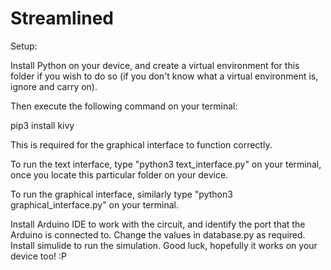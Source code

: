 # Streamlined

Setup:

Install Python on your device, and create a virtual environment for this folder if you wish to do so (if you don't know what a virtual environment is, ignore and carry on).

Then execute the following command on your terminal:

pip3 install kivy

This is required for the graphical interface to function correctly.

To run the text interface, type "python3 text_interface.py" on your terminal, once you locate this particular folder on your device.

To run the graphical interface, similarly type "python3 graphical_interface.py" on your terminal.

Install Arduino IDE to work with the circuit, and identify the port that the Arduino is connected to. Change the values in database.py as required. Install simulide to run the simulation. Good luck, hopefully it works on your device too! :P
